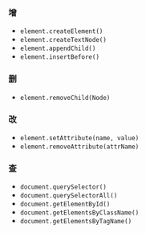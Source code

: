 ### 增

- `element.createElement()`
- `element.createTextNode()`
- `element.appendChild()`
- `element.insertBefore()`



### 删

- `element.removeChild(Node)`



### 改

- `element.setAttribute(name, value)`
- `element.removeAttribute(attrName)`



### 查

- `document.querySelector()`
- `document.querySelectorAll()`
- `document.getElementById()`
- `document.getElementsByClassName()`
- `document.getElementsByTagName()`